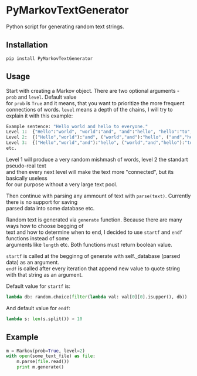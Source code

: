 PyMarkovTextGenerator
=====================

Python script for generating random text strings.


Installation
-----------

```pip install PyMarkovTextGenerator```


Usage
-----

Start with creating a Markov object. There are two optional arguments - ```prob``` and ```level```. Default value   
for ```prob``` is ```True``` and it means, that you want to prioritize the more frequent connections of words.
```level``` means a depth of  the chains, I will try to explain it with this example:

```python
Example sentence: "Hello world and hello to everyone."
Level 1:  {"Hello":"world", "world":"and", "and":"hello", "hello":"to", "to":"everyone."}
Level 2:  {("Hello","world"):"and", ("world","and"):"hello", ("and","hello"):"to", ("hello","to"):"everyone"}
Level 3:  {("Hello","world","and"):"hello", ("world","and","hello"):"to", ("and","hello","to"):"everyone"}
etc.
```

Level 1 will produce a very random mishmash of words, level 2 the standart pseudo-real text  
and then every next level will make the text more "connected", but its basically useless  
for our purpose without a very large text pool.  

Then continue with parsing any ammount of text with ```parse(text)```. Currently there is no support for saving  
parsed data into some database etc.  

Random text is generated via ```generate``` function. Because there are many ways how to choose begging of  
text and how to determine when to end, I decided to use ```startf``` and ```endf``` functions instead of some  
arguments like ```length``` etc. Both functions must return boolean value.  

```startf``` is called at the begginng of generate with self._database (parsed data) as an argument.  
```endf``` is called after every iteration that append new value to quote string with that string as an argument.  

Default value for ```startf``` is:
```python
lambda db: random.choice(filter(lambda val: val[0][0].isupper(), db))
```
And default value for ```endf```:
```python
lambda s: len(s.split()) > 10
```

Example
------  
```python
m = Markov(prob=True, level=2)
with open(some_text_file) as file:
    m.parse(file.read())
    print m.generate()
```
